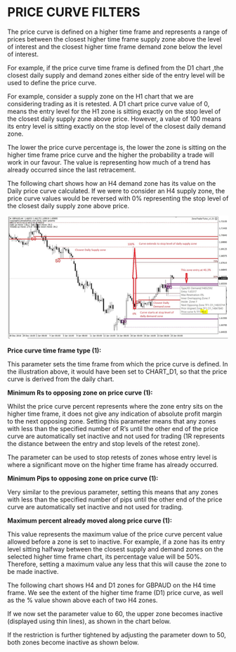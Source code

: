 # PRICE CURVE FILTERS

The price curve is defined on a higher time frame and represents a range of prices between the closest higher time frame supply zone above the level of interest and the closest higher time frame demand zone below the level of interest.

For example, if the price curve time frame is defined from the D1 chart ,the closest daily supply and demand zones either side of the entry level will be used to define the price curve.

For example, consider a supply zone on the H1 chart that we are considering trading as it is retested. A D1 chart price curve value of 0, means the entry level for the H1 zone is sitting exactly on the stop level of the closest daily supply zone above price. However, a value of 100 means its entry level is sitting exactly on the stop level of the closest daily demand zone.

The lower the price curve percentage is, the lower the zone is sitting on the higher time frame price curve and the higher the probability a trade will work in our favour. The value is representing how much of a trend has already occurred since the last retracement.

The following chart shows how an H4 demand zone has its value on the Daily price curve calculated. If we were to consider an H4 supply zone, the price curve values would be reversed with 0% representing the stop level of the closest daily supply zone above price.

![](/assets/pricecurve1.png)

**Price curve time frame type \(1\):**

This parameter sets the time frame from which the price curve is defined. In the illustration above, it would have been set to CHART\_D1, so that the price curve is derived from the daily chart.

**Minimum Rs to opposing zone on price curve \(1\):**

Whilst the price curve percent represents where the zone entry sits on the higher time frame, it does not give any indication of absolute profit margin to the next opposing zone. Setting this parameter means that any zones with less than the specified number of R’s until the other end of the price curve are automatically set inactive and not used for trading \(1R represents the distance between the entry and stop levels of the retest zone\).

The parameter can be used to stop retests of zones whose entry level is where a significant move on the higher time frame has already occurred.

**Minimum Pips to opposing zone on price curve \(1\):**

Very similar to the previous parameter, setting this means that any zones with less than the specified number of pips until the other end of the price curve are automatically set inactive and not used for trading.

**Maximum percent already moved along price curve \(1\):**

This value represents the maximum value of the price curve percent value allowed before a zone is set to inactive. For example, if a zone has its entry level sitting halfway between the closest supply and demand zones on the selected higher time frame chart, its percentage value will be 50%. Therefore, setting a maximum value any less that this will cause the zone to be made inactive.

The following chart shows H4 and D1 zones for GBPAUD on the H4 time frame. We see the extent of the higher time frame \(D1\) price curve, as well as the % value shown above each of two H4 zones.

If we now set the parameter value to 60, the upper zone becomes inactive \(displayed using thin lines\), as shown in the chart below.

If the restriction is further tightened by adjusting the parameter down to 50, both zones become inactive as shown below.



